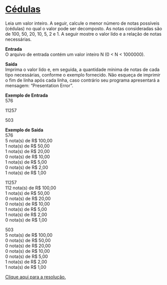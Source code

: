 # [Cédulas](https://judge.beecrowd.com/pt/problems/view/1018)  

Leia um valor inteiro. A seguir, calcule o menor número de notas possíveis (cédulas) no qual o valor pode ser decomposto. As notas consideradas são de 100, 50, 20, 10, 5, 2 e 1. A seguir mostre o valor lido e a relação de notas necessárias.  

**Entrada**  
O arquivo de entrada contém um valor inteiro N (0 < N < 1000000).  

**Saída**  
Imprima o valor lido e, em seguida, a quantidade mínima de notas de cada tipo necessárias, conforme o exemplo fornecido. Não esqueça de imprimir o fim de linha após cada linha, caso contrário seu programa apresentará a mensagem: “Presentation Error”.  

**Exemplo de Entrada**  
576  

11257  

503  

**Exemplo de Saída**  
576  
5 nota(s) de R$ 100,00  
1 nota(s) de R$ 50,00  
1 nota(s) de R$ 20,00  
0 nota(s) de R$ 10,00  
1 nota(s) de R$ 5,00  
0 nota(s) de R$ 2,00  
1 nota(s) de R$ 1,00  

11257  
112 nota(s) de R$ 100,00  
1 nota(s) de R$ 50,00  
0 nota(s) de R$ 20,00  
0 nota(s) de R$ 10,00  
1 nota(s) de R$ 5,00  
1 nota(s) de R$ 2,00  
0 nota(s) de R$ 1,00  

503  
5 nota(s) de R$ 100,00  
0 nota(s) de R$ 50,00  
0 nota(s) de R$ 20,00  
0 nota(s) de R$ 10,00  
0 nota(s) de R$ 5,00  
1 nota(s) de R$ 2,00  
1 nota(s) de R$ 1,00  

[Clique aqui para a resolução.](beecrowd1018.c)

